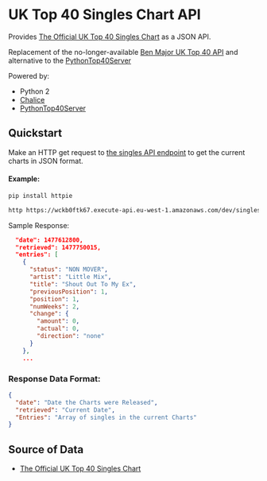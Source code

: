 # UK Top 40 Singles Chart API

Provides [The Official UK Top 40 Singles Chart](www.bbc.co.uk/radio1/chart/singles/) as a JSON API.

Replacement of the no-longer-available
[Ben Major UK Top 40 API](https://web.archive.org/web/20140418084450/http://ben-major.co.uk/labs/top40/api/singles)
and alternative to the [PythonTop40Server](https://pythontop40server.herokuapp.com)

Powered by:
 - Python 2
 - [Chalice](github.com/awslabs/chalice)
 - [PythonTop40Server](https://bitbucket.org/dannygoodall/pythontop40server)


 ## Quickstart

 Make an HTTP get request to [the singles API endpoint](https://wckb0ftk67.execute-api.eu-west-1.amazonaws.com/dev/singles) to get the current charts in JSON format.

 #### Example:

 ```sh
pip install httpie

http https://wckb0ftk67.execute-api.eu-west-1.amazonaws.com/dev/singles
 ```

 Sample Response:
 ```json
   "date": 1477612800,
   "retrieved": 1477750015,
   "entries": [
     {
       "status": "NON MOVER",
       "artist": "Little Mix",
       "title": "Shout Out To My Ex",
       "previousPosition": 1,
       "position": 1,
       "numWeeks": 2,
       "change": {
         "amount": 0,
         "actual": 0,
         "direction": "none"
       }
     },
     ...
 ```

 ### Response Data Format:

 ```json
 {
   "date": "Date the Charts were Released",
   "retrieved": "Current Date",
   "Entries": "Array of singles in the current Charts"
 }
 ```

## Source of Data
 - [The Official UK Top 40 Singles Chart](www.bbc.co.uk/radio1/chart/singles/print)

